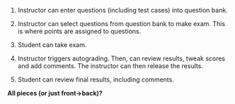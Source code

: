 1. Instructor can enter questions (including test cases) into question bank.

1. Instructor can select questions from question bank to make exam. This is where points are assigned to questions.

1. Student can take exam.

1. Instructor triggers autograding. Then, can review results, tweak scores and add comments. The instructor can then release the results.

1. Student can review final results, including comments.

**All pieces (or just front->back)?**